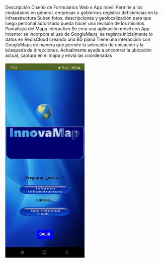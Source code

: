 Descripción
Diseño de Formularios Web o App movil
Permite a los ciudadanos en general, empresas o gobiernos registrar deficiencias en la infraestructura
Suben fotos, descripciones y geolocalización para que luego personal autorizado pueda hacer una revisión de los mismos.
Pantallazo del Mapa Interactivo
Se crea una aplicaciòn móvil con App inventor se incorpora el uso de GoogleMaps, se registra inicialmente lo datos en RedisCloud creando una BD plana
Tiene una interacción con GoogleMaps de manera que permite la selección de ubicación y la búsqueda de direcciones.
Actualmente ayuda a encontrar la ubicación actual, captura en el mapa y envía las coordenadas
<br><br>
<img style="width:50%;" src="https://raw.githubusercontent.com/ingcarlosleon/data-Mapainversiones/main/scripts/app-movil/imagenes/pantalla%201.jpg" alt="Pantalla 1">
